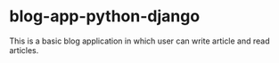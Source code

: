 # blog-app-python-django
This is a basic blog application in which user can write article and read articles.
